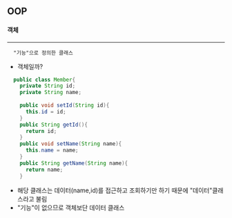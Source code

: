 ## OOP

#### 객체
---
```
  "기능"으로 정의한 클래스
```

+ 객체일까?
```JAVA
  public class Member{
    private String id;
    private String name;
    
    public void setId(String id){
      this.id = id;
    }
    public String getId(){
      return id;
    }
    public void setName(String name){
      this.name = name;
    }
    public String getName(String name){
      return name;
    }
```
+ 해당 클래스는 데이터(name,id)를 접근하고 조회하기만 하기 때문에 "데이터"클래스라고 불림
+ "기능"이 없으므로 객체보단 데이터 클래스
